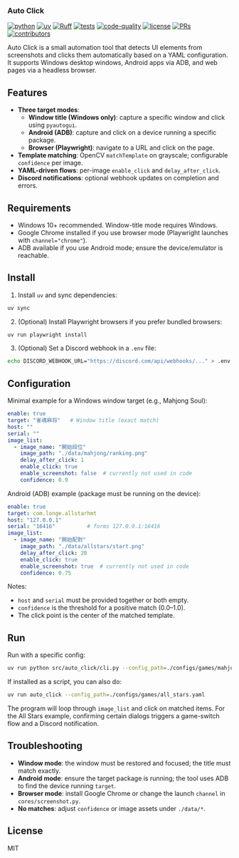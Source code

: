 ### Auto Click

[![python](https://img.shields.io/badge/-Python_3.10_%7C_3.11_%7C_3.12-blue?logo=python&logoColor=white)](https://github.com/pre-commit/pre-commit)
[![uv](https://img.shields.io/badge/-uv_dependency_management-2C5F2D?logo=python&logoColor=white)](https://docs.astral.sh/uv/)
[![Ruff](https://img.shields.io/endpoint?url=https://raw.githubusercontent.com/astral-sh/ruff/main/assets/badge/v2.json)](https://github.com/astral-sh/ruff)
[![tests](https://github.com/Mai0313/auto_click/actions/workflows/test.yml/badge.svg)](https://github.com/Mai0313/auto_click/actions/workflows/test.yml)
[![code-quality](https://github.com/Mai0313/auto_click/actions/workflows/code-quality-check.yml/badge.svg)](https://github.com/Mai0313/auto_click/actions/workflows/code-quality-check.yml)
[![license](https://img.shields.io/badge/License-MIT-green.svg?labelColor=gray)](https://github.com/Mai0313/auto_click/tree/master?tab=License-1-ov-file)
[![PRs](https://img.shields.io/badge/PRs-welcome-brightgreen.svg)](https://github.com/Mai0313/auto_click/pulls)
[![contributors](https://img.shields.io/github/contributors/Mai0313/auto_click.svg)](https://github.com/Mai0313/auto_click/graphs/contributors)

Auto Click is a small automation tool that detects UI elements from screenshots and clicks them automatically based on a YAML configuration. It supports Windows desktop windows, Android apps via ADB, and web pages via a headless browser.

## Features

- **Three target modes**:
  - **Window title (Windows only)**: capture a specific window and click using `pyautogui`.
  - **Android (ADB)**: capture and click on a device running a specific package.
  - **Browser (Playwright)**: navigate to a URL and click on the page.
- **Template matching**: OpenCV `matchTemplate` on grayscale; configurable `confidence` per image.
- **YAML-driven flows**: per-image `enable_click` and `delay_after_click`.
- **Discord notifications**: optional webhook updates on completion and errors.

## Requirements

- Windows 10+ recommended. Window-title mode requires Windows.
- Google Chrome installed if you use browser mode (Playwright launches with `channel="chrome"`).
- ADB available if you use Android mode; ensure the device/emulator is reachable.

## Install

1) Install `uv` and sync dependencies:

```bash
uv sync
```

2) (Optional) Install Playwright browsers if you prefer bundled browsers:

```bash
uv run playwright install
```

3) (Optional) Set a Discord webhook in a `.env` file:

```bash
echo DISCORD_WEBHOOK_URL="https://discord.com/api/webhooks/..." > .env
```

## Configuration

Minimal example for a Windows window target (e.g., Mahjong Soul):

```yaml
enable: true
target: "雀魂麻将"   # Window title (exact match)
host: ""
serial: ""
image_list:
  - image_name: "開始段位"
    image_path: "./data/mahjong/ranking.png"
    delay_after_click: 1
    enable_click: true
    enable_screenshot: false  # currently not used in code
    confidence: 0.9
```

Android (ADB) example (package must be running on the device):

```yaml
enable: true
target: com.longe.allstarhmt
host: "127.0.0.1"
serial: "16416"          # forms 127.0.0.1:16416
image_list:
  - image_name: "開始配對"
    image_path: "./data/allstars/start.png"
    delay_after_click: 20
    enable_click: true
    enable_screenshot: true  # currently not used in code
    confidence: 0.75
```

Notes:
- `host` and `serial` must be provided together or both empty.
- `confidence` is the threshold for a positive match (0.0–1.0).
- The click point is the center of the matched template.

## Run

Run with a specific config:

```bash
uv run python src/auto_click/cli.py --config_path=./configs/games/mahjong.yaml
```

If installed as a script, you can also do:

```bash
uv run auto_click --config_path=./configs/games/all_stars.yaml
```

The program will loop through `image_list` and click on matched items. For the All Stars example, confirming certain dialogs triggers a game-switch flow and a Discord notification.

## Troubleshooting

- **Window mode**: the window must be restored and focused; the title must match exactly.
- **Android mode**: ensure the target package is running; the tool uses ADB to find the device running `target`.
- **Browser mode**: install Google Chrome or change the launch `channel` in `cores/screenshot.py`.
- **No matches**: adjust `confidence` or image assets under `./data/*`.

## License

MIT
